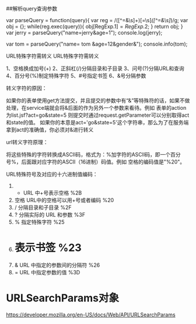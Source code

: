 

##解析query查询参数

var parseQuery = function(query){
    var reg = /([^=&\s]+)[=\s]*([^=&\s]*)/g;
    var obj = {};
    while(reg.exec(query)){
        obj[RegExp.$1] = RegExp.$2;
    }
    return obj;
}
var jerry = parseQuery("name=jerry&age=1");
console.log(jerry);
 
var tom = parseQuery("name= tom &age=12&gender&");
console.info(tom);

URL特殊字符需转义
URL特殊字符需转义 

1、空格换成加号(+) 
2、正斜杠(/)分隔目录和子目录 
3、问号(?)分隔URL和查询 
4、百分号(%)制定特殊字符 
5、#号指定书签 
6、&号分隔参数 

转义字符的原因： 

如果你的表单使用get方法提交，并且提交的参数中有“&”等特殊符的话，如果不做处理，在service端就会将&后面的作为另外一个参数来看待。例如 
表单的action为list.jsf?act=go&state=5 
则提交时通过request.getParameter可以分别取得act和state的值。 
如果你的本意是act='go&state=5'这个字符串，那么为了在服务端拿到act的准确值，你必须对&进行转义 

url转义字符原理： 

将这些特殊的字符转换成ASCII码，格式为：%加字符的ASCII码，即一个百分号%，后面跟对应字符的ASCII（16进制）码值。例如 空格的编码值是"%20"。 

URL特殊符号及对应的十六进制值编码： 

1. +  URL 中+号表示空格 %2B 
2. 空格 URL中的空格可以用+号或者编码 %20 
3. /  分隔目录和子目录 %2F  
4. ?  分隔实际的 URL 和参数 %3F  
5. % 指定特殊字符 %25  
6. # 表示书签 %23  
7. & URL 中指定的参数间的分隔符 %26  
8. = URL 中指定参数的值 %3D 



# URLSearchParams对象
https://developer.mozilla.org/en-US/docs/Web/API/URLSearchParams